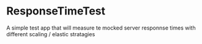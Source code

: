 # ResponseTimeTest

A simple test app that will measure te mocked server responnse times with different scaling / elastic stratagies
